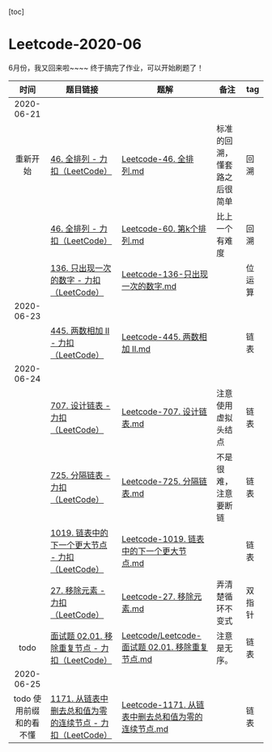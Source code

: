 [toc]

# Leetcode-2020-06


6月份，我又回来啦~~~~
终于搞完了作业，可以开始刷题了！

| 时间| 题目链接 | 题解| 备注| tag |
| :----: | ------------------------------------------------------------ | ---------------------------- | ----------------------------------------- | ------------ |
| 2020-06-21 |||||
| 重新开始 | [46. 全排列 - 力扣（LeetCode）](https://leetcode-cn.com/problems/permutations/)  | [Leetcode-46. 全排列.md](Leetcode/Leetcode-46.%20全排列.md) |   标准的回溯，懂套路之后很简单  |   回溯 |
|  |  [46. 全排列 - 力扣（LeetCode）](https://leetcode-cn.com/problems/permutations/) | [Leetcode-60. 第k个排列.md](Leetcode/Leetcode-60.%20第k个排列.md) |   比上一个有难度    |    回溯  | 
|  | [136. 只出现一次的数字 - 力扣（LeetCode）](https://leetcode-cn.com/problems/single-number/) | [Leetcode-136-只出现一次的数字.md](Leetcode/Leetcode-136-只出现一次的数字.md) |       |   位运算 | 
| 2020-06-23 | | | |
|  |  [445. 两数相加 II - 力扣（LeetCode）](https://leetcode-cn.com/problems/add-two-numbers-ii/) | [Leetcode-445. 两数相加 II.md](Leetcode/Leetcode-445.%20两数相加%20II.md) |       |       链表 | 
| 2020-06-24 ||||
|  | [707. 设计链表 - 力扣（LeetCode）](https://leetcode-cn.com/problems/design-linked-list/)  | [Leetcode-707. 设计链表.md](Leetcode/Leetcode-707.%20设计链表.md) |    注意使用虚拟头结点   |    链表  | 
|  | [725. 分隔链表 - 力扣（LeetCode）](https://leetcode-cn.com/problems/split-linked-list-in-parts/)  | [Leetcode-725. 分隔链表.md](Leetcode/Leetcode-725.%20分隔链表.md) |   不是很难，注意要断链    |      链表 | 
|  | [1019. 链表中的下一个更大节点 - 力扣（LeetCode）](https://leetcode-cn.com/problems/next-greater-node-in-linked-list/)  | [Leetcode-1019. 链表中的下一个更大节点.md](Leetcode/Leetcode-1019.%20链表中的下一个更大节点.md) |       |   链表   | 
|  |  [27. 移除元素 - 力扣（LeetCode）](https://leetcode-cn.com/problems/remove-element/) | [Leetcode-27. 移除元素.md](Leetcode/Leetcode-27.%20移除元素.md) |   弄清楚循环不变式    |   双指针   | 
| todo |  [面试题 02.01. 移除重复节点 - 力扣（LeetCode）](https://leetcode-cn.com/problems/remove-duplicate-node-lcci/) | [Leetcode/Leetcode-面试题 02.01. 移除重复节点.md](Leetcode/Leetcode-面试题%2002.01.%20移除重复节点.md)  | 注意是无序。  | 链表 | 
| 2020-06-25 ||||
|  todo 使用前缀和的看不懂 | [1171. 从链表中删去总和值为零的连续节点 - 力扣（LeetCode）](https://leetcode-cn.com/problems/remove-zero-sum-consecutive-nodes-from-linked-list/)  | [Leetcode-1171. 从链表中删去总和值为零的连续节点.md](Leetcode/Leetcode-1171.%20从链表中删去总和值为零的连续节点.md) |       |   链表   | 







